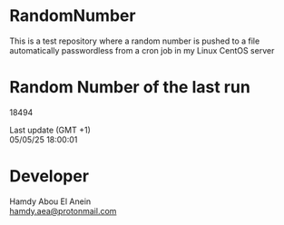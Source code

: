 # RandomNumber    
This is a test repository where a random number is pushed to a file automatically passwordless from a cron job in my Linux CentOS server    
# Random Number of the last run   
18494
      
Last update (GMT +1)    
05/05/25 18:00:01
# Developer    
Hamdy Abou El Anein   
hamdy.aea@protonmail.com
